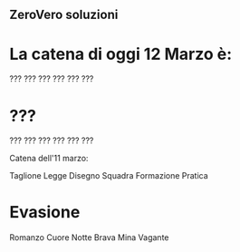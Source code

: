## ZeroVero soluzioni

# La catena di oggi 12 Marzo è:
???
???
???
???
???
???
# ???
???
???
???
???
???
???


Catena dell'11 marzo:

Taglione
Legge
Disegno
Squadra
Formazione
Pratica
# Evasione
Romanzo
Cuore
Notte
Brava
Mina
Vagante